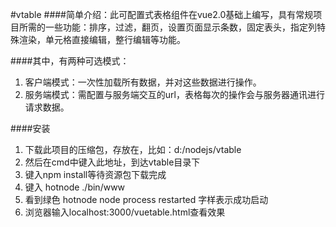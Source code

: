 #vtable
####简单介绍：此可配置式表格组件在vue2.0基础上编写，具有常规项目所需的一些功能：排序，过滤，翻页，设置页面显示条数，固定表头，指定列特殊渲染，单元格直接编辑，整行编辑等功能。

####其中，有两种可选模式：
1. 客户端模式：一次性加载所有数据，并对这些数据进行操作。
2. 服务端模式：需配置与服务端交互的url，表格每次的操作会与服务器通讯进行请求数据。

####安装
1. 下载此项目的压缩包，存放在，比如：d:/nodejs/vtable
2. 然后在cmd中键入此地址，到达vtable目录下
3. 键入npm install等待资源包下载完成
4. 键入 hotnode ./bin/www 
5. 看到绿色 hotnode  node process restarted 字样表示成功启动
6. 浏览器输入localhost:3000/vuetable.html查看效果



